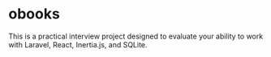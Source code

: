 # obooks
This is a practical interview project designed to evaluate your ability to work with Laravel, React, Inertia.js, and SQLite.
